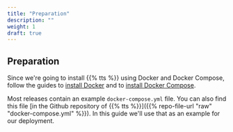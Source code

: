 ```yaml
---
title: "Preparation"
description: ""
weight: 1
draft: true
---
```


## Preparation

Since we're going to install {{% tts %}} using Docker and Docker Compose, follow the guides to [install Docker](https://docs.docker.com/install/#supported-platforms) and to [install Docker Compose](https://docs.docker.com/compose/install/#install-compose).

Most releases contain an example `docker-compose.yml` file. You can also find this file [in the Github repository of {{% tts %}}]({{% repo-file-url "raw" "docker-compose.yml" %}}). In this guide we'll use that as an example for our deployment.
